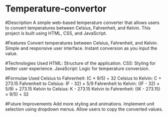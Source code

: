 # Temperature-convertor

#Description
A simple web-based temperature converter that allows users to convert temperatures between Celsius, Fahrenheit, and Kelvin. This project is built using HTML, CSS, and JavaScript.

#Features
Convert temperatures between Celsius, Fahrenheit, and Kelvin.
Simple and responsive user interface.
Instant conversion as you input the value.

#Technologies Used
HTML: Structure of the application.
CSS: Styling for better user experience.
JavaScript: Logic for temperature conversion.


#Formulae Used
Celsius to Fahrenheit: (C × 9/5) + 32
Celsius to Kelvin: C + 273.15
Fahrenheit to Celsius: (F - 32) × 5/9
Fahrenheit to Kelvin: ((F - 32) × 5/9) + 273.15
Kelvin to Celsius: K - 273.15
Kelvin to Fahrenheit: ((K - 273.15) × 9/5) + 32

#Future Improvements
Add more styling and animations.
Implement unit selection using dropdown menus.
Allow users to copy the converted values.
